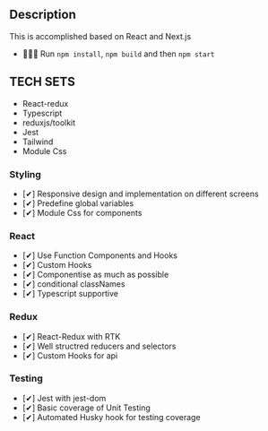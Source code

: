 ## Description
This is accomplished based on React and Next.js

- 🏃🏻‍♂️ Run `npm install`, `npm build` and then `npm start`

## TECH SETS

- React-redux
- Typescript
- reduxjs/toolkit
- Jest
- Tailwind
- Module Css

### Styling
- [✔] Responsive design and implementation on different screens
- [✔] Predefine global variables
- [✔] Module Css for components

### React
- [✔] Use Function Components and Hooks
- [✔] Custom Hooks
- [✔] Componentise as much as possible
- [✔] conditional classNames
- [✔] Typescript supportive

### Redux
- [✔] React-Redux with RTK
- [✔] Well structred reducers and selectors
- [✔] Custom Hooks for api

### Testing
- [✔] Jest with jest-dom
- [✔] Basic coverage of Unit Testing
- [✔] Automated Husky hook for testing coverage


